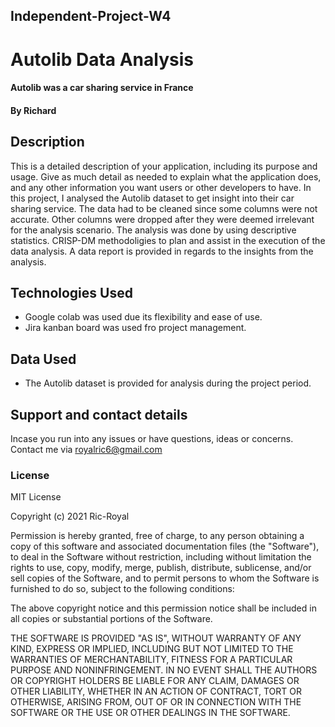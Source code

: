 ## Independent-Project-W4
# Autolib Data Analysis
#### Autolib was a car sharing service in France
#### By **Richard**
## Description
This is a detailed description of your application, including its purpose and usage.  Give as much detail as needed to explain what the application does, and any other information you want users or other developers to have. 
In this project, I analysed the Autolib dataset to get insight into their car sharing service. The data had to be cleaned since some columns were not accurate. Other columns were dropped after they were deemed irrelevant for the analysis scenario. The analysis was done by using descriptive statistics.
CRISP-DM methodoligies to plan and assist in the execution of the data analysis. A data report is provided in regards to the insights from the analysis.
## Technologies Used
* Google colab was used due its flexibility and ease of use.
* Jira kanban board was used fro project management.

## Data Used
* The Autolib dataset is provided for analysis during the project period.
## Support and contact details
Incase you run into any issues or have questions, ideas or concerns.  Contact me via royalric6@gmail.com
### License
MIT License

Copyright (c) 2021 Ric-Royal

Permission is hereby granted, free of charge, to any person obtaining a copy
of this software and associated documentation files (the "Software"), to deal
in the Software without restriction, including without limitation the rights
to use, copy, modify, merge, publish, distribute, sublicense, and/or sell
copies of the Software, and to permit persons to whom the Software is
furnished to do so, subject to the following conditions:

The above copyright notice and this permission notice shall be included in all
copies or substantial portions of the Software.

THE SOFTWARE IS PROVIDED "AS IS", WITHOUT WARRANTY OF ANY KIND, EXPRESS OR
IMPLIED, INCLUDING BUT NOT LIMITED TO THE WARRANTIES OF MERCHANTABILITY,
FITNESS FOR A PARTICULAR PURPOSE AND NONINFRINGEMENT. IN NO EVENT SHALL THE
AUTHORS OR COPYRIGHT HOLDERS BE LIABLE FOR ANY CLAIM, DAMAGES OR OTHER
LIABILITY, WHETHER IN AN ACTION OF CONTRACT, TORT OR OTHERWISE, ARISING FROM,
OUT OF OR IN CONNECTION WITH THE SOFTWARE OR THE USE OR OTHER DEALINGS IN THE
SOFTWARE.

  
